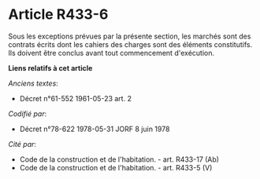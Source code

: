 # Article R433-6

Sous les exceptions prévues par la présente section, les marchés sont des contrats écrits dont les cahiers des charges sont
des éléments constitutifs. Ils doivent être conclus avant tout commencement d'exécution.

**Liens relatifs à cet article**

_Anciens textes_:

  - Décret n°61-552 1961-05-23 art. 2

_Codifié par_:

  - Décret n°78-622 1978-05-31 JORF 8 juin 1978

_Cité par_:

  - Code de la construction et de l'habitation. - art. R433-17 (Ab)
  - Code de la construction et de l'habitation. - art. R433-5 (V)
